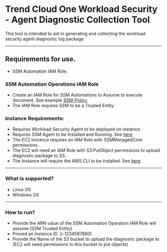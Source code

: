# Trend Cloud One Workload Security - Agent Diagnostic Collection Tool

This tool is intended to aid in generating and collecting the workload security agent diagnostic log package.

---

## Requirements for use.
- SSM Automation IAM Role.

### SSM Automation Operations IAM Role
- Create an IAM Role for SSM Automations to Assume to execute document. See example [SSM-Policy](https://github.com/JustinDPerkins/TrendCloudOne-SupportCollection/blob/main/Workload-Security/aws/ssm-iam-example-policy.json)
- The IAM Role requires SSM to be a Trusted Entity.

### Instance Requirements:
- Requires Workload Security Agent to be deployed on instance.
- Requires SSM Agent to be Installed and Running. See [here](https://docs.aws.amazon.com/systems-manager/latest/userguide/ssm-agent.html)
- The EC2 Instance requires an IAM Role with SSMManagedCore permissions.
- The EC2 will need an IAM Role with S3:PutObject permissions to upload diagnostic package to S3.
- The Instance will require the AWS CLI to be installed. See [here](https://docs.aws.amazon.com/cli/latest/userguide/getting-started-install.html)


---

### What is supported?
- Linux OS
- Windows OS

---

### How to run?
- Provide the ARN value of the SSM Automation Operation IAM Role will assume.(SSM Trusted Entity)
- Proved an Instance ID. (i-1234567890)
- Provide the Name of the S3 bucket to upload the diagnostic package to.(EC2 will need permissions to this bucket to put objects)
